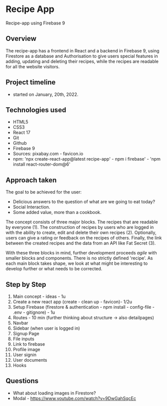 # Recipe App

Recipe-app using Firebase 9

## Overview

The recipe-app has a frontend in React and a backend in Firebase 9, using Firestore as a database and Authorisation to give users special features in adding, updating and deleting their recipes, while the recipes are readable for all the website visitors. 

## Project timeline 

- started on January, 20th, 2022. 

## Technologies used

- HTML5
- CSS3 
- React 17
- Git
- Github
- Firebase 9
- Sources: pixabay.com - favicon.io
- npm: 'npx create-react-app@latest recipe-app' - npm i firebase' - 'npm install react-router-dom@6'
## Approach taken

The goal to be achieved for the user: 
- Delicious answers to the question of what are we going to eat today? 
- Social Interaction.
- Some added value, more than a cookbook. 

The concept consists of three major blocks. The recipes that are readable by everyone (1). The construction of recipes by users who are logged in with the ability to create, edit and delete their own recipes (2). Optionally, users can give a rating or feedback on the recipes of others. Finally, the link between the created recipes and the data from an API like Fat Secret (3).   

With these three blocks in mind, further development proceeds *agile* with smaller blocks and components. There is no strictly defined 'recipe'. As each main block takes shape, we look at what might be interesting to develop further or what needs to be corrected.

## Step by Step

1. Main concept - ideas - 1u 
2. Create a new react app (create - clean up - favicon)- 1/2u 
3. Setup Firebase (firestore & authentication - npm install - config-file - .env - gitignore) - 1u
4. Routes - 10 min (further thinking about structure -> also detailpages)
5. Navbar 
6. Sidebar (when user is logged in)
7. Signup Page
8. File inputs
9. Link to firebase
10. Profile image
11. User signin
12. User documents
13. Hooks

## Questions
 
- What about loading images in Firestore? 
- Modal - https://www.youtube.com/watch?v=9DwGahSqcEc 







